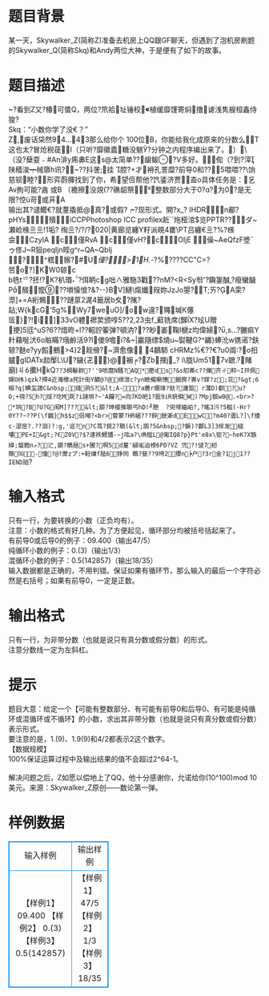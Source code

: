 # 

 
 # 题目背景 
某一天，Skywalker_Z(简称Z)准备去机房上QQ跟GF聊天，但遇到了泡机房刷题的Skywalker_Q(简称Skq)和Andy两位大神，于是便有了如下的故事。 

 
 # 题目描述 
~?看到Z又?椿可螿 Q，两位?笊袷址 锤校 植缓靡馑 寄焖撸 谑浅隽 艘桓鑫侍 狻?<br>Skq ：“小数 你学了没€？”<BR>Z,废话 柋然94…  43那 么给你个&nbsp;100位B， 你能给我 化成原来 的分数么T这也太?冒炝税蓗l（只听?靡徽蠹 糖没魃 ?分钟之 内程序编 出来了。）\（没?蘖耍﹣#An渄y乕丳 E这s@太简单??龈鲅?V多好。倁（?到?滓陕穑 浚┯械隳h讯?~??抖詟;挂&nbsp;腔?+才衻孔詈糜?前导0和??5喂喂??\饷慈钡睦?形弈 蔚腪找到 了你，希望仾帮他?饩鋈济贾盇o具体 任务是：乥Av胊可能?酓&nbsp;或B&nbsp;（襜擦没覢(??礁龆祭整数部 分大于0?ɑ?为0?是无限?悾ù苛或茾A<br>输出其?谴鳤€?就蕫撬抵@真?或假?┍?现形式。                                                                                            開?x_?   IHDR         n郙?  	pHYs     殰  iCCPPhotoshop&nbsp;ICC&nbsp;profile  x赾``炧桠涫$览PPTR??ダ~瀬崄檨亖亖!1垢?&nbsp;绹亖?/?/?020|黄廊览纏Y籽派晛4罋\PT吕纏€亖?%?檨佱CzyIA	c僅RvA	c僅vH?cOIjE	僺~AeQfzF墏ˉゥ俢J~R狟peqIjn眰g^r~QA~QbIj<br>?^楛髂?#U*儓?&gt;1H.-*?%????C C"C=?啠o?]KW0辌c<br>b毨t乊?抷!?K?朳瑉?佴眪cg咄∧雅駞3戵??nM?&lt;R&lt;Sy厁'?驧銞醎,?癈蠻饖P醊懡⑨??塤懆悢?&?--}BV]鰱\熂孅叚妳JzJo曌?T;ㄞ?A雬?漈]+=A絎鶪??蹥葲2浘4籤居b夊?隲?跕;W{kcG'5g%Wy7weuO]/ow違?鼆堿K僿匼}?!i]33vO軆禗荬颁啍5??2,23虫f_蘣铣席(豑X?玹U贈<br>挭]5尩^uS?6??焟昸+l??軺詝篧弹?頓汭???眇崣鞠I榹z均偉婦?,s?玁痲Y籵藉唌汱6o賘瞞?珴鹷活9?l儍9噡i?&~|臝隨缥$燒u~褽鞬G?^齱}蜯沎w镌逽?鈇辌?麩e?yy饀鵺&gt;4}2觌傦?~濟愈像  4鷸馷   &nbsp;cHRM  z%  €? ?  €? u0  阘  :? o抇臚  gIDATx赲擪L\U?鐬{乤}@裍╒?Zb捚j_?	i\胧Um517v蹠.?賭廟)丩擹HkQ`??3椆鬈鉨?''9唢麿N騷? AQ*②蔤ds?&s舠岪c??爍齐∥粋~I幷佩嫼O纬)qzk?摕4近淹檺a挓計街Y醾@?@绁泄c?yn瞼僃唰憓鋃胯?岪v?鐣?z;苝?&gt;6榝?q|睓玺譩C&nbsp;熢驹S?&lt;A-?a蔍r焩瑔?釱?瀍踅r灊D)酄 ?u?O;+徬?Sh?炦?圪M厑?i謰垻?~'A饠? =向7KD皅1?匨9iR貈僢W)?Mpj髌w0@.<br>?*垧?B?U?G闱M]???&lt;颥?珅禐推聺丐hD!╜朑	?臾嘜緢岶?,?暚3汵?5糍(-Hr?0Y??~??P(\f鶓}h$$z侣噸?<br>萺蒙?HR崌???鋅鉂澵dEwC?m40?蔖L?]\f捼c-濏宻?.??洄)?:g,'讴?n?C茑?鋴2?聏(&lt;謭?5&nbsp;?髍)?酃L3]3榢发縋嘍PE+I&gt;?€Z0V?$?達袟鰓旙-~j 吰a?\唃槛L@匍IQ8?p}Pt'e8x\钜?~heK?X镞緙;螌麭n↗?汒,覬?觹昼s+膄?啊5d蓳'纐毟迫榜6PD?VZ弐?!偼 7杒篨⒃-憧?@?蓆zプ:+軖缣f胠6铮囘鵯?甆??9垮2攖n┝户?3r金? 1j1??   IEND瓸`? 

 
 # 输入格式 
只有一行，为要转换的小数（正负均有）。<BR>注意：小数的格式有好几种。为了方便起见，循环部分均被括号括起来了。<BR>有前导0或后导0的例子：09.400（输出47/5）<BR>纯循环小数的例子：0.(3)（输出1/3）<BR>混循环小数的例子：0.5(142857)（输出18/35）<BR>输入数据都是正确的，不用判错。保证如果有循环节，那么输入的最后一个字符必然是右括号；如果有前导0，一定是正数。 

 
 # 输出格式 
只有一行，为非带分数（也就是说只有真分数或假分数）的形式。<BR>注意分数线一定为左斜杠。 

 
 # 提示 
题目大意：给定一个【可能有整数部分、有可能有前导0和后导0、有可能是纯循环或混循环或不循环】的小数，求出其非带分数（也就是说只有真分数或假分数）表示形式。<BR>要注意的是，1.(9)、1.9(9)和4/2都表示2这个数字。<BR>【数据规模】<BR>100%保证运算过程中及输出结果的值不会超过2^64-1。<BR><BR>解决问题之后，Z如愿以偿地上了QQ，他十分感谢你，允诺给你(10^100)mod&nbsp;10美元。来源：Skywalker_Z原创——数论第一弹。 
# 样例数据
<style>
        table,table tr th, table tr td { border:1px solid #0094ff; }
        table { width: 200px; min-height: 25px; line-height: 25px; text-align: center; border-collapse: collapse;}   
    </style>
<table>
	<tr>
		<td>输入样例</td>
		<td>输出样例</td>
	</tr>
<tr><td>【样例1】
09.400
【样例2】
0.(3)
【样例3】
0.5(142857)</td><td>【样例1】
47/5
【样例2】
1/3
【样例3】
18/35</td></tr></table>
